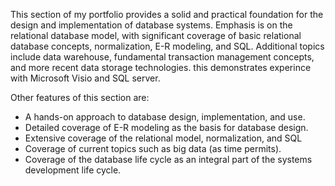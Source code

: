 This section of my portfolio provides a solid and practical foundation for the design and implementation of database systems. Emphasis is on the relational database model, with significant coverage of basic relational database concepts, normalization, E-R modeling, and SQL. 
Additional topics include data warehouse, fundamental transaction management concepts, and more recent data storage technologies.
this demonstrates experince with Microsoft Visio and SQL server. 

Other features of this section are:
* A hands-on approach to database design, implementation, and use.
*	Detailed coverage of E-R modeling as the basis for database design.
* Extensive coverage of the relational model, normalization, and SQL
* Coverage of current topics such as big data (as time permits).
* Coverage of the database life cycle as an integral part of the systems development life cycle.

